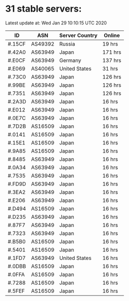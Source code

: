 # 31 stable servers:

Latest update at: Wed Jan 29 10:10:15 UTC 2020

| ID | ASN | Server Country | Online |
| -- | --- | -------------- | ------ |
| #.15CF | AS49392 | Russia | 19 hrs |
| #.42A0 | AS63949 | Japan | 171 hrs |
| #.E0CF | AS63949 | Germany | 137 hrs |
| #.E069 | AS40065 | United States | 31 hrs |
| #.73C0 | AS63949 | Japan | 126 hrs |
| #.99BE | AS63949 | Japan | 126 hrs |
| #.7351 | AS63949 | Japan | 126 hrs |
| #.2A3D | AS63949 | Japan | 16 hrs |
| #.E012 | AS63949 | Japan | 16 hrs |
| #.0E7C | AS63949 | Japan | 16 hrs |
| #.7D2B | AS16509 | Japan | 16 hrs |
| #.0141 | AS16509 | Japan | 16 hrs |
| #.15E1 | AS16509 | Japan | 16 hrs |
| #.9A85 | AS16509 | Japan | 16 hrs |
| #.8485 | AS63949 | Japan | 16 hrs |
| #.0A34 | AS63949 | Japan | 16 hrs |
| #.7535 | AS63949 | Japan | 16 hrs |
| #.FD9D | AS63949 | Japan | 16 hrs |
| #.3EA2 | AS63949 | Japan | 16 hrs |
| #.E206 | AS63949 | Japan | 16 hrs |
| #.D494 | AS16509 | Japan | 16 hrs |
| #.D235 | AS63949 | Japan | 16 hrs |
| #.87F7 | AS63949 | Japan | 16 hrs |
| #.7323 | AS63949 | Japan | 16 hrs |
| #.B5B0 | AS16509 | Japan | 16 hrs |
| #.5401 | AS16509 | Japan | 16 hrs |
| #.1FD7 | AS63949 | United States | 16 hrs |
| #.0DBB | AS16509 | Japan | 16 hrs |
| #.0FFA | AS16509 | Japan | 16 hrs |
| #.7288 | AS16509 | Japan | 16 hrs |
| #.5FEF | AS16509 | Japan | 16 hrs |

